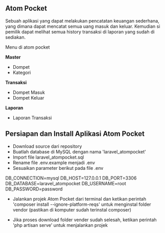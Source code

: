 ## Atom Pocket

Sebuah aplikasi yang dapat melakukan pencatatan keuangan sederhana, yang dimana dapat mencatat semua uang masuk dan keluar. Kemudian si pemilik dapat melihat semua history transaksi di laporan yang sudah di sediakan.

Menu di atom pocket

**Master**
- Dompet
- Kategori

**Transaksi**
- Dompet Masuk
- Dompet Keluar

**Laporan**
- Laporan Transaksi


## Persiapan dan Install Aplikasi Atom Pocket

- Download source dari repository
- Buatlah database di MySQL dengan nama 'laravel_atompocket'
- Import file laravel_atompocket.sql
- Rename file .env.example menjadi .env
- Sesuaikan parameter berikut pada file .env

DB_CONNECTION=mysql
DB_HOST=127.0.0.1
DB_PORT=3306
DB_DATABASE=laravel_atompocket
DB_USERNAME=root
DB_PASSWORD=password

- Jalankan projek Atom Pocket dari terminal dan ketikan perintah 'composer install --ignore-platform-reqs' untuk menginstal folder vendor (pastikan di komputer sudah terinstal composer)

- Jika proses download folder vender sudah selesah, ketikan perintah 'php artisan serve' untuk menjalankan projek